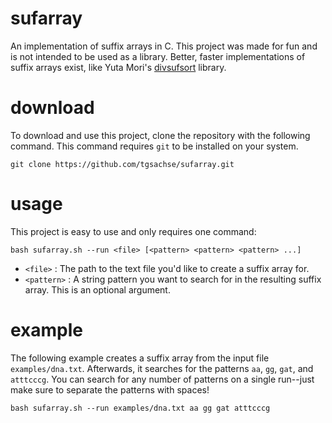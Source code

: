 # sufarray
An implementation of suffix arrays in C. This project was made for fun and is not intended to be used as a library. Better, faster implementations of suffix arrays exist, like Yuta Mori's [divsufsort](https://github.com/y-256/libdivsufsort) library.

# download
To download and use this project, clone the repository with the following command. This command requires `git` to be installed on your system.
```
git clone https://github.com/tgsachse/sufarray.git
```

# usage
This project is easy to use and only requires one command:
```
bash sufarray.sh --run <file> [<pattern> <pattern> <pattern> ...]
```
- `<file>` : The path to the text file you'd like to create a suffix array for.
- `<pattern>` : A string pattern you want to search for in the resulting suffix array. This is an optional argument.

# example
The following example creates a suffix array from the input file `examples/dna.txt`. Afterwards, it searches for the patterns `aa`, `gg`, `gat`, and `atttcccg`. You can search for any number of patterns on a single run--just make sure to separate the patterns with spaces!
```
bash sufarray.sh --run examples/dna.txt aa gg gat atttcccg
```
